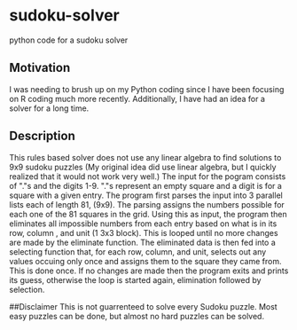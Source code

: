 # sudoku-solver
python code for a sudoku solver

## Motivation
I was needing to brush up on my Python coding since I have been focusing on R coding much more recently.
Additionally, I have had an idea for a solver for a long time. 

## Description
This rules based solver does not use any linear algebra to find solutions to 9x9 sudoku puzzles (My original idea did use linear algebra, but I quickly realized that it would not work very well.)
The input for the pogram consists of  "."s and the digits 1-9. "."s represent an empty square and a digit is for a square with a given entry.
The program first parses the input into 3 parallel lists each of length 81, (9x9). The parsing assigns the numbers possible for each one of the 81 squares in the grid.
Using this as input, the program then eliminates all impossible numbers from each entry based on what is in its row, column , and unit (1 3x3 block). This is looped until no more changes are made by the eliminate function.
The eliminated data is then fed into a selecting function that, for each row, column, and unit, selects out any values occuing only once and assigns them to the square they came from. This is done once.
If no changes are made then the program exits and prints its guess, otherwise the loop is started again, elimination followed by selection.

##Disclaimer
This is not guarrenteed to solve every Sudoku puzzle. Most easy puzzles can be done, but almost no hard puzzles can be solved.

